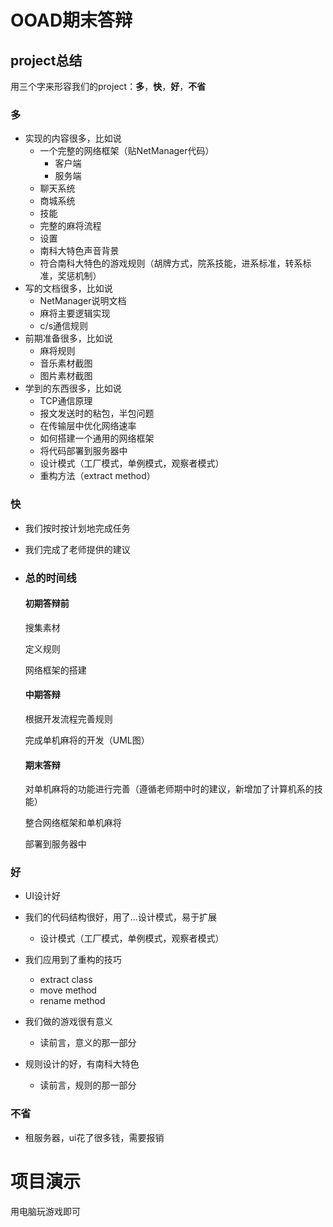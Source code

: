 # OOAD期末答辩

## project总结

用三个字来形容我们的project：**多**，**快**，**好**，**不省**

### 多

- 实现的内容很多，比如说
  - 一个完整的网络框架（贴NetManager代码）
    - 客户端
    - 服务端
  - 聊天系统
  - 商城系统
  - 技能
  - 完整的麻将流程
  - 设置
  - 南科大特色声音背景
  - 符合南科大特色的游戏规则（胡牌方式，院系技能，进系标准，转系标准，奖惩机制）
- 写的文档很多，比如说
  - NetManager说明文档
  - 麻将主要逻辑实现
  - c/s通信规则
- 前期准备很多，比如说
  - 麻将规则
  - 音乐素材截图
  - 图片素材截图
- 学到的东西很多，比如说
  - TCP通信原理
  - 报文发送时的粘包，半包问题
  - 在传输层中优化网络速率
  - 如何搭建一个通用的网络框架
  - 将代码部署到服务器中
  - 设计模式（工厂模式，单例模式，观察者模式）
  - 重构方法（extract method）

### 快

- 我们按时按计划地完成任务

- 我们完成了老师提供的建议

- ### 总的时间线

  #### 初期答辩前

  搜集素材

  定义规则

  网络框架的搭建

  #### 中期答辩

  根据开发流程完善规则

  完成单机麻将的开发（UML图）

  #### 期末答辩

  对单机麻将的功能进行完善（遵循老师期中时的建议，新增加了计算机系的技能）

  整合网络框架和单机麻将

  部署到服务器中

### 好

- UI设计好

- 我们的代码结构很好，用了...设计模式，易于扩展
  - 设计模式（工厂模式，单例模式，观察者模式）
- 我们应用到了重构的技巧
  - extract class
  - move method
  - rename method
- 我们做的游戏很有意义
  - 读前言，意义的那一部分
- 规则设计的好，有南科大特色
  - 读前言，规则的那一部分

### 不省

- 租服务器，ui花了很多钱，需要报销

# 项目演示

用电脑玩游戏即可